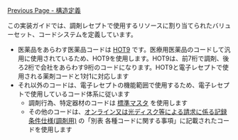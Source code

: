 [Previous Page - 構造定義](structure.html)

この実装ガイドでは、調剤レセプトで使用するリソースに割り当てられたバリューセット、コードシステムを定義しています。
* 医薬品をあらわす医薬品コードは [HOT9](https://www2.medis.or.jp/hcode/) です。医療用医薬品のコードして汎用に使用されているため、HOT9を使用します。HOT9は、前7桁で調剤、後ろ2桁で会社をあらわす9桁のコードになります。HOT9と電子レセプトで使用される薬剤コードと1対1に対応します
* それ以外のコードは、電子レセプトの機能範囲で使用するため、電子レセプトで使用しているコード体系に従います
	* 調剤行為、特定器材のコードは [標準マスタ](https://shinryohoshu.mhlw.go.jp/shinryohoshu/downloadMenu/) を使用します
	* その他のコードは、[オンライン又は光ディスク等による請求に係る記録条件仕様(調剤用)](https://shinryohoshu.mhlw.go.jp/shinryohoshu/file/spec/R02bt1_4_kiroku_chozai.pdf) の「別表 各種コードに関する事項」に記載されたコードを使用します
